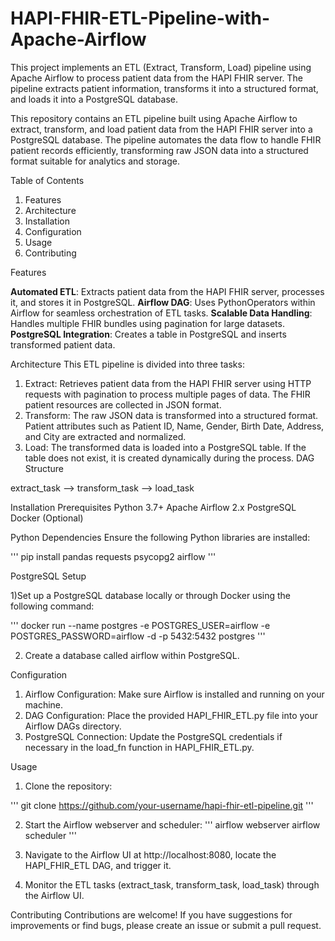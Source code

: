 # HAPI-FHIR-ETL-Pipeline-with-Apache-Airflow
This project implements an ETL (Extract, Transform, Load) pipeline using Apache Airflow to process patient data from the HAPI FHIR server. The pipeline extracts patient information, transforms it into a structured format, and loads it into a PostgreSQL database.


This repository contains an ETL pipeline built using Apache Airflow to extract, transform, and load patient data from the HAPI FHIR server into a PostgreSQL database. The pipeline automates the data flow to handle FHIR patient records efficiently, transforming raw JSON data into a structured format suitable for analytics and storage.


Table of Contents
1) Features
2) Architecture
3) Installation
4) Configuration
5) Usage
6) Contributing


Features

**Automated ETL**: Extracts patient data from the HAPI FHIR server, processes it, and stores it in PostgreSQL.
**Airflow DAG**: Uses PythonOperators within Airflow for seamless orchestration of ETL tasks.
**Scalable Data Handling**: Handles multiple FHIR bundles using pagination for large datasets.
**PostgreSQL Integration**: Creates a table in PostgreSQL and inserts transformed patient data.



Architecture
This ETL pipeline is divided into three tasks:

1) Extract: Retrieves patient data from the HAPI FHIR server using HTTP requests with pagination to process multiple pages of data. The FHIR patient resources are collected in JSON format.
2) Transform: The raw JSON data is transformed into a structured format. Patient attributes such as Patient ID, Name, Gender, Birth Date, Address, and City are extracted and normalized.
4) Load: The transformed data is loaded into a PostgreSQL table. If the table does not exist, it is created dynamically during the process.
DAG Structure

extract_task --> transform_task --> load_task


Installation
Prerequisites
Python 3.7+
Apache Airflow 2.x
PostgreSQL
Docker (Optional)


Python Dependencies
Ensure the following Python libraries are installed:

'''
pip install pandas requests psycopg2 airflow
'''

PostgreSQL Setup

1)Set up a PostgreSQL database locally or through Docker using the following command:

'''
docker run --name postgres -e POSTGRES_USER=airflow -e POSTGRES_PASSWORD=airflow -d -p 5432:5432 postgres
'''

2) Create a database called airflow within PostgreSQL.


Configuration
1) Airflow Configuration: Make sure Airflow is installed and running on your machine.
2) DAG Configuration: Place the provided HAPI_FHIR_ETL.py file into your Airflow DAGs directory.
3) PostgreSQL Connection: Update the PostgreSQL credentials if necessary in the load_fn function in HAPI_FHIR_ETL.py.

   
Usage
1) Clone the repository:
   
'''
git clone https://github.com/your-username/hapi-fhir-etl-pipeline.git
'''

2) Start the Airflow webserver and scheduler:
'''
airflow webserver
airflow scheduler
'''

3) Navigate to the Airflow UI at http://localhost:8080, locate the HAPI_FHIR_ETL DAG, and trigger it.
4) Monitor the ETL tasks (extract_task, transform_task, load_task) through the Airflow UI.


Contributing
Contributions are welcome! If you have suggestions for improvements or find bugs, please create an issue or submit a pull request.
